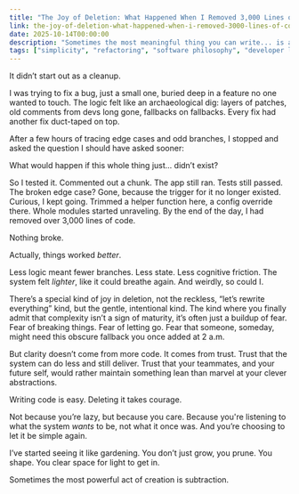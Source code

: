 ```yaml
---
title: "The Joy of Deletion: What Happened When I Removed 3,000 Lines of Code"
link: the-joy-of-deletion-what-happened-when-i-removed-3000-lines-of-code
date: 2025-10-14T00:00:00
description: "Sometimes the most meaningful thing you can write... is a blank space."
tags: ["simplicity", "refactoring", "software philosophy", "developer life"]
---
```


It didn’t start out as a cleanup.

I was trying to fix a bug, just a small one, buried deep in a feature no one wanted to touch. The logic felt like an archaeological dig: layers of patches, old comments from devs long gone, fallbacks on fallbacks. Every fix had another fix duct-taped on top.

After a few hours of tracing edge cases and odd branches, I stopped and asked the question I should have asked sooner:

What would happen if this whole thing just... didn’t exist?

So I tested it. Commented out a chunk. The app still ran. Tests still passed. The broken edge case? Gone, because the trigger for it no longer existed. Curious, I kept going. Trimmed a helper function here, a config override there. Whole modules started unraveling. By the end of the day, I had removed over 3,000 lines of code.

Nothing broke.

Actually, things worked *better*.

Less logic meant fewer branches. Less state. Less cognitive friction. The system felt *lighter*, like it could breathe again. And weirdly, so could I.

There’s a special kind of joy in deletion, not the reckless, “let’s rewrite everything” kind, but the gentle, intentional kind. The kind where you finally admit that complexity isn’t a sign of maturity, it’s often just a buildup of fear. Fear of breaking things. Fear of letting go. Fear that someone, someday, might need this obscure fallback you once added at 2 a.m.

But clarity doesn’t come from more code. It comes from trust. Trust that the system can do less and still deliver. Trust that your teammates, and your future self, would rather maintain something lean than marvel at your clever abstractions.

Writing code is easy. Deleting it takes courage.

Not because you’re lazy, but because you care. Because you're listening to what the system *wants* to be, not what it once was. And you’re choosing to let it be simple again.

I’ve started seeing it like gardening. You don’t just grow, you prune. You shape. You clear space for light to get in.

Sometimes the most powerful act of creation is subtraction.